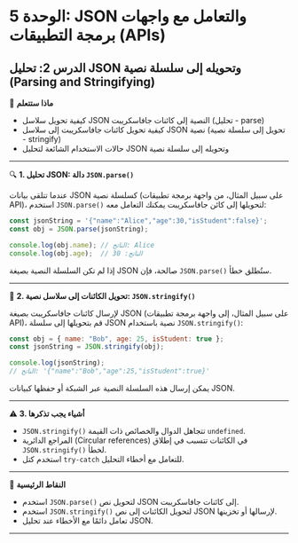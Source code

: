 # الوحدة 5: JSON والتعامل مع واجهات برمجة التطبيقات (APIs)

## الدرس 2: تحليل JSON وتحويله إلى سلسلة نصية (Parsing and Stringifying)


🧠 **ماذا ستتعلم**
*	كيفية تحويل سلاسل JSON النصية إلى كائنات جافاسكريبت (تحليل - parse)
*	كيفية تحويل كائنات جافاسكريبت إلى سلاسل JSON نصية (تحويل إلى سلسلة نصية - stringify)
*	حالات الاستخدام الشائعة لتحليل JSON وتحويله إلى سلسلة نصية

---

🔍 **1. تحليل JSON: دالة `JSON.parse()`**

عندما تتلقى بيانات JSON كسلسلة نصية (على سبيل المثال، من واجهة برمجة تطبيقات API)، استخدم `JSON.parse()` لتحويلها إلى كائن جافاسكريبت يمكنك التعامل معه:
```javascript
const jsonString = '{"name":"Alice","age":30,"isStudent":false}';
const obj = JSON.parse(jsonString);

console.log(obj.name); // الناتج: Alice
console.log(obj.age);  // الناتج: 30
```
إذا لم تكن السلسلة النصية بصيغة JSON صالحة، فإن `JSON.parse()` ستُطلق خطأ.

---

🔧 **2. تحويل الكائنات إلى سلاسل نصية: `JSON.stringify()`**

لإرسال كائنات جافاسكريبت بصيغة JSON (على سبيل المثال، إلى واجهة برمجة تطبيقات API)، قم بتحويلها إلى سلسلة JSON نصية باستخدام `JSON.stringify()`:
```javascript
const obj = { name: "Bob", age: 25, isStudent: true };
const jsonString = JSON.stringify(obj);

console.log(jsonString);
// الناتج: '{"name":"Bob","age":25,"isStudent":true}'
```
يمكن إرسال هذه السلسلة النصية عبر الشبكة أو حفظها كبيانات JSON.

---

⚠️ **3. أشياء يجب تذكرها**
*	`JSON.stringify()` تتجاهل الدوال والخصائص ذات القيمة `undefined`.
*	المراجع الدائرية (Circular references) في الكائنات تتسبب في إطلاق `JSON.stringify()` لخطأ.
*	استخدم كتل `try-catch` للتعامل مع أخطاء التحليل.

---

🧠 **النقاط الرئيسية**
*	استخدم `JSON.parse()` لتحويل نص JSON إلى كائنات جافاسكريبت.
*	استخدم `JSON.stringify()` لتحويل الكائنات إلى نص JSON لإرسالها أو تخزينها.
*	تعامل دائمًا مع الأخطاء عند تحليل JSON.

---